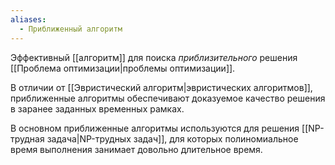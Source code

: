 ```yaml
---
aliases:
  - Приближенный алгоритм
---
```

Эффективный [[алгоритм]] для поиска *приблизительного* решения [[Проблема оптимизации|проблемы оптимизации]].

В отличии от [[Эвристический алгоритм|эвристических алгоритмов]], приближенные алгоритмы обеспечивают доказуемое качество решения в заранее заданных временных рамках.

В основном приближенные алгоритмы используются для решения [[NP-трудная задача|NP-трудных задач]], для которых полиномиальное время выполнения занимает довольно длительное время.
